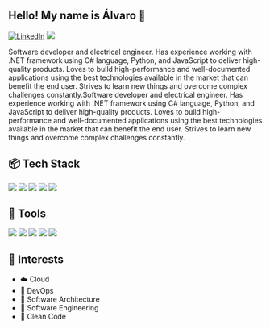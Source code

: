 ## Hello! My name is Álvaro 👋
[![LinkedIn](https://img.shields.io/badge/LinkedIn-0077B5?style=for-the-badge&logo=linkedin&logoColor=white)](https://www.linkedin.com/in/alvaro-jose-baranoski/)
[![](https://img.shields.io/badge/Gmail-D14836?style=for-the-badge&logo=gmail&logoColor=white)](mailto:alvarojosebaranoski01@gmail.com)

Software developer and electrical engineer. Has experience working with .NET framework using C# language, Python, and JavaScript to deliver high-quality products. Loves to build high-performance and well-documented applications using the best technologies available in the market that can benefit the end user. Strives to learn new things and overcome complex challenges constantly.Software developer and electrical engineer. Has experience working with .NET framework using C# language, Python, and JavaScript to deliver high-quality products. Loves to build high-performance and well-documented applications using the best technologies available in the market that can benefit the end user. Strives to learn new things and overcome complex challenges constantly.

## :package: Tech Stack

![](https://img.shields.io/badge/.NET-5C2D91?style=for-the-badge&logo=.net&logoColor=white)
![](https://img.shields.io/badge/Python-14354C?style=for-the-badge&logo=python&logoColor=white)
![](https://img.shields.io/badge/Javascript-F7DF1E?style=for-the-badge&logo=javascript&logoColor=white)
![](https://img.shields.io/badge/Angular-DD0031?style=for-the-badge&logo=angular&logoColor=white)
![](https://img.shields.io/badge/Ionic-3880FF?style=for-the-badge&logo=ionic&logoColor=white)

## :wrench: Tools
![](https://img.shields.io/badge/git-ff4500?style=for-the-badge&logo=git&logoColor=white)
![](https://img.shields.io/badge/docker-0095ff?style=for-the-badge&logo=docker&logoColor=white)
![](https://img.shields.io/badge/k8s-0077cc?style=for-the-badge&logo=kubernetes&logoColor=white)
![](https://img.shields.io/badge/Microsoft_Azure-0089D6?style=for-the-badge&logo=microsoft-azure&logoColor=white)
![](https://img.shields.io/badge/Jenkins-D24939?style=for-the-badge&logo=jenkins&logoColor=white)

## :round_pushpin: Interests
- :cloud: Cloud
- :rocket: DevOps
- :dart: Software Architecture
- :construction_worker: Software Engineering
- 🧹 Clean Code

